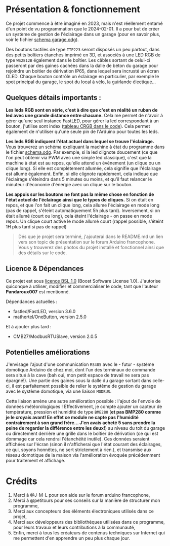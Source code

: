 # Présentation & fonctionnement
Ce projet commence à être imaginé en 2023, mais n'est réellement entamé d'un point de vu programmation que le 2024-02-01. Il a pour but de créer un système de gestion de l'éclairage dans un garage (pour en savoir plus, voir le fichier [schema garage.odg](<schema garage et lumieres aux bons endroits.odg>)).

Des boutons tactiles de type `TTP223` seront disposés un peu partout, dans des petits boîtiers étanches imprimé en 3D, et associés à une LED RGB de type `WS2812B` également dans le boîtier. Les câbles sortant de celui-ci passeront par des gaines cachées dans la dalle de béton du garage pour rejoindre un boitier de dérivation IP65, dans lequel sera incrusté un écran OLED. Chaque bouton contrôle un éclairage en particulier, par exemple le spot principal du garage, le spot du local à vélo, la guirlande électique...

## Quelques détails importants :
**Les leds RGB sont en série, c'est à dire que c'est en réalité un ruban de led avec une grande distance entre chacune.** Cela me permet de n'avoir à gérer qu'une seul instance FastLED, pour gérer la led correspondant à un bouton, j'utilise sont index ([tableau CRGB dans le code](https://github.com/FastLED/FastLED/blob/master/examples/Blink/Blink.ino#L18-18)). Cela permet également de n'utiliser qu'une seule pin de l'Arduino pour toutes les leds.

**Les leds RGB indiquent l'état actuel dans lequel se trouve l'éclairage.** Vous trouverez un schéma expliquant la machine à état du programme dans le fichier [schema.odg](<schema machine a etat.odg>). Par exemple, si la led clignote doucement (ce que l'on peut obtenir via PWM avec une simple led classique), c'est que la machine à état est au repos, qu'elle attend un événement (un clique ou un clique long). Si elle est complètement allumée, cela signifie que l'éclairage est allumé également. Enfin, si elle clignote rapidement, cela indique que l'éclairage s'éteindra dans 5 minutes ou moins, et qu'il faut relancer le minuteur d'économie d'énergie avec un clique sur le bouton.

**Les appuis sur les boutons ne font pas la même chose en fonction de l'état actuel de l'éclairage ainsi que le types de cliques.** Si on était en repos, et que l'on fait un clique long, cela allume l'éclairage en mode long (pas de rappel, s'éteint automatiquement 5h plus tard). Inversement, si on était allumé (court ou long), cela éteint l'éclairage - on passe en mode repos. Un clique court active le mode allumé court (rappel possible, s’éteint 1H plus tard si pas de rappel)

> Dés que je projet sera terminé, j'ajouterai dans le README.md un lien vers son topic de présentation sur le forum Arduino francophone. Vous y trouverez des photos du projet installé et fonctionnel ainsi que des détails sur le code.

## Licence & Dépendances
Ce projet est sous [licence BSL 1.0](https://choosealicense.com/licenses/bsl-1.0/) (Boost Software License 1.0).
J'autorise quiconque à utiliser, modifier et commercialiser le code, tant que l'auteur **Pandaroux007** est mentionné.

Dépendances actuelles :
- fastled/FastLED, version 3.6.0
- mathertel/OneButton, version 2.5.0

Et à ajouter plus tard :
- CMB27/ModbusRTUSlave, version 2.0.5

## Potentielles améliorations
J'envisage l'ajout d'une communication `RS485` avec le - futur - système domotique Arduino de chez moi, dont l'un des terminaux de commande sera situé à la cave (bah oui, mon petit espace de travail ne sera pas épargné!). Une partie des gaines sous la dalle du garage sortant dans celle-ci, il est parfaitement possible de relier le système de gestion du garage avec le système domotique, via une liaison `MODBUS`.

Cette liaison amène une autre amélioration possible : l'ajout de l'envoie de données météorologiques ! Effectivement, je compte ajouter un capteur de température, pression et humidité de type `BME280` (**et pas BMP280 comme je le croyais avant! En effet ce module ne capte pas l'humidité contrairement à son grand frère... J'en avais acheté 5 sans prendre la peine de regarder la différence entre les deux!**) au niveau du toit du garage ou directement derrière une grille dans le boîtier de dérivation (ce qui est dommage car cela rendrai l'étanchéité inutile). Ces données seraient affichées sur l'écran (sinon il n'afficherai que l'état courant des éclairages, ce qui, soyons honnêtes, ne sert strictement à rien.), et transmise aux réseau domotique de la maison via l'amélioration évoquée précédemment pour traitement et affichage.

# Crédits
1. Merci à @J-M-L pour son aide sur le forum arduino francophone,
2. Merci à @petitours pour ses conseils sur la manière de structurer mon programme,
3. Merci aux concepteurs des éléments électroniques utilisés dans ce projet,
4. Merci aux développeurs des bibliothèques utilisées dans ce programme, pour leurs travaux et leurs contributions à la communauté,
5. Enfin, merci à tous les créateurs de contenus techniques sur Internet qui me permettent d'en apprendre un peu plus chaque jour.